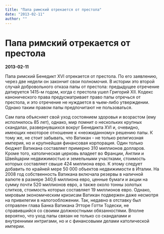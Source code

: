 ```yaml
---
title: "Папа римский отрекается от престола"
date: "2013-02-11"
author: ""
---
```


# Папа римский отрекается от престола

**2013-02-11** 

Папа римский Бенедикт XVI отрекается от престола. По его заявлению, через две недели он закончит свои полномочия. В истории это второй случай добровольного отказа папы от престола: предыдущее отречение датируется 1415-м годом, когда с престола ушел Григорий XII. Кодекс канонического права предусматривает право папы отречься от престола, и это отречение не нуждается в чьем-либо утверждении. Однако таким правом папы предпочитают не пользоваться.

Сам папа объясняет свой уход состоянием здоровья и возрастом (ему исполнилось 85 лет), однако, мир помнит о нескольких крупных скандалах, развернувшихся вокруг Бенедикта XVI и, очевидно, имеющих некоторое отношение к «неожиданному» решению папы. К тому же, не стоит забывать, что Ватикан - не только религиозная империя, но и крупнейшая финансовая корпорация. Один только бюджет Ватикана составляет примерно 310 миллионов долларов. Кроме того, католическая церковь владеет во Франции, Англии и Швейцарии недвижимостью и земельными участками, стоимость которых составляет свыше 424 миллиона евро. К этому следует добавить по крайней мере 50 000 объектов недвижимости в Италии. На 2008 год собственность Ватикана включала резервы в наличной валюте в размере 340,6 миллиона евро, ценные бумаги и акции на сумму почти 520 миллионов евро, а также около тонны золотых слитков, стоимость которых составляет 19 миллионов евро. Однако, мировым экономическим кризисам Ватикан подвержен даже несмотря на привилегии в налогообложении. Так, недавно в отставку был отправлен глава Банка Ватикана Этторе Готти Тодески, не справившийся со своими должностными обязанностями. Вполне вероятно, что уход папы связан не только со скандалами и внутренними интригами, но и с финансовыми делами католической империи.